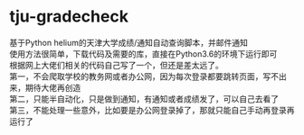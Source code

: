# tju-gradecheck
基于Python helium的天津大学成绩/通知自动查询脚本，并邮件通知  
使用方法很简单，下载代码及需要的库，直接在Python3.6的环境下运行即可  
根据网上大佬们相关的代码自己写了一个，但还是差太远了。  
第一，不会爬取学校的教务网或者办公网，因为每次登录都要跳转页面，写不出来，期待大佬再创造  
第二，只能半自动化，只是做到通知，有通知或者成绩发了，可以自己去看了  
第三，不能处理一些意外，比如要是办公网登录掉了，那就只能自己手动再登录再运行了  
